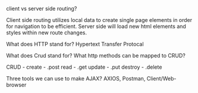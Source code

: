 client vs server side routing?

Client side routing utilizes local data to create single page elements in order for navigation to be efficient. Server side will load new html elements and styles within new route changes.

What does HTTP stand for?
Hypertext Transfer Protocal

What does Crud stand for? What http methods can be mapped to CRUD?

CRUD -
create - .post
read - .get
update - .put
destroy -  .delete

Three tools we can use to make AJAX?
AXIOS, Postman, Client/Web-browser

